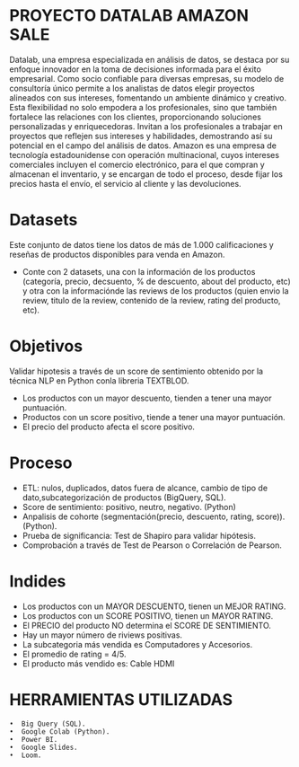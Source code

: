 # PROYECTO DATALAB AMAZON SALE

Datalab, una empresa especializada en análisis de datos, se destaca por su enfoque innovador en la toma de decisiones informada para el éxito empresarial. Como socio confiable para diversas empresas, su modelo de consultoría único permite a los analistas de datos elegir proyectos alineados con sus intereses, fomentando un ambiente dinámico y creativo. Esta flexibilidad no solo empodera a los profesionales, sino que también fortalece las relaciones con los clientes, proporcionando soluciones personalizadas y enriquecedoras. Invitan a los profesionales a trabajar en proyectos que reflejen sus intereses y habilidades, demostrando así su potencial en el campo del análisis de datos. 
Amazon es una empresa de tecnología estadounidense con operación multinacional, cuyos intereses comerciales incluyen el comercio electrónico, para el que compran y almacenan el inventario, y se encargan de todo el proceso, desde fijar los precios hasta el envío, el servicio al cliente y las devoluciones.

# Datasets

Este conjunto de datos tiene los datos de más de 1.000 calificaciones y reseñas de productos disponibles para venda en Amazon.
- Conte con 2 datasets, una con la información de los productos (categoría, precio, decsuento, % de descuento, about del producto, etc) y otra con la informaciónde las reviews de los productos (quien envio la review, titulo de la review, contenido de la review, rating del producto, etc).

# Objetivos

Validar hipotesis a través de un score de sentimiento obtenido por la técnica NLP en Python conla libreria TEXTBLOD.

- Los productos con un mayor descuento, tienden a tener una mayor puntuación.
- Productos con un score positivo, tiende a tener una mayor puntuación.
- El precio del producto afecta el score positivo.

# Proceso

- ETL: nulos, duplicados, datos fuera de alcance, cambio de tipo de dato,subcategorización de productos (BigQuery, SQL).
- Score de sentimiento: positivo, neutro, negativo. (Python)
- Anpalisis de cohorte (segmentación(precio, descuento, rating, score)). (Python).
- Prueba de significancia: Test de Shapiro para validar hipótesis.
- Comprobación a través de Test de Pearson o Correlación de Pearson.

# Indides

- Los productos con un MAYOR DESCUENTO, tienen un MEJOR RATING.
- Los productos con un SCORE POSITIVO, tienen un MAYOR RATING.
- El PRECIO del producto NO determina el SCORE DE SENTIMIENTO.
- Hay un mayor número de riviews positivas.
- La subcategoria más vendida es Computadores y Accesorios.
- El promedio de rating = 4/5.
- El producto más vendido es: Cable HDMI

# HERRAMIENTAS UTILIZADAS

    •  Big Query (SQL).
    •  Google Colab (Python).
    •  Power BI.
    •  Google Slides.
    •  Loom.
